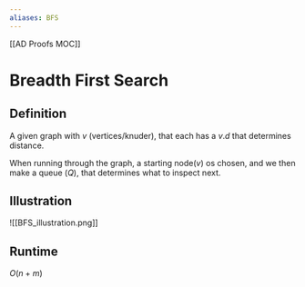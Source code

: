 ```yaml
---
aliases: BFS
---
```


[[AD Proofs MOC]]

# Breadth First Search
## Definition
A given graph with $v$ (vertices/knuder), that each has a $v.d$ that determines distance.

When running through the graph, a starting node($v$) os chosen, and we then make a queue ($Q$), that determines what to inspect next.

## Illustration
![[BFS_illustration.png]]

## Runtime
$O(n+m)$